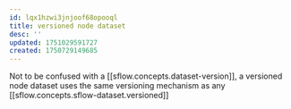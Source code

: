 ```yaml
---
id: lqx1hzwi3jnjoof68opooql
title: versioned node dataset
desc: ''
updated: 1751029591727
created: 1750729149685
---
```


Not to be confused with a [[sflow.concepts.dataset-version]], a versioned node dataset uses the same versioning mechanism as any [[sflow.concepts.sflow-dataset.versioned]]